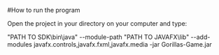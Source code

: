 #How to run the program

Open the project in your directory on your computer and type:

"PATH TO SDK\bin\java" --module-path "PATH TO JAVAFX\lib" --add-modules
javafx.controls,javafx.fxml,javafx.media -jar Gorillas-Game.jar